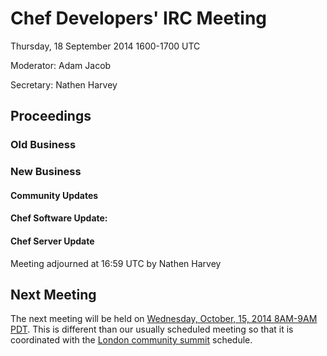 # Chef Developers' IRC Meeting

Thursday, 18 September 2014 1600-1700 UTC

Moderator: Adam Jacob

Secretary: Nathen Harvey

## Proceedings

### Old Business

### New Business

#### Community Updates

#### Chef Software Update:

#### Chef Server Update

Meeting adjourned at 16:59 UTC by Nathen Harvey

## Next Meeting

The next meeting will be held on [Wednesday, October, 15, 2014 8AM-9AM PDT](http://www.timeanddate.com/worldclock/fixedtime.html?msg=Chef+Developers%27+IRC+Meeting&iso=20141015T16&p1=136&ah=1).  This is different than our usually scheduled meeting so that it is coordinated with the [London community summit](http://www.cvent.com/events/london-chef-community-summit/agenda-34898bc8c30245c49e6a912c82e9535f.aspx) schedule.
